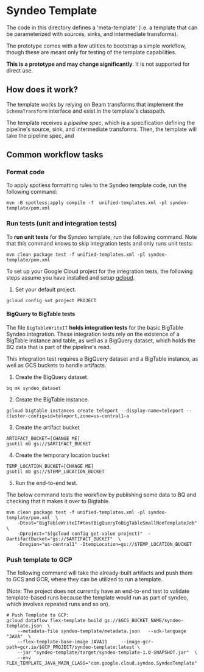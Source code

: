 # Syndeo Template

The code in this directory defines a 'meta-template' (i.e. a template that can be parameterized with sources, sinks,
and intermediate transforms).

The prototype comes with a few utilties to bootstrap a simple workflow, though these are meant only for testing of the
template capabilities.

**This is a prototype and may change significantly**. It is not supported for direct use.

## How does it work?

The template works by relying on Beam transforms that implement the `SchemaTransform` interface and exist in the
template's classpath.

The template receives a *pipeline spec*, which is a specification defining the pipeline's source, sink, and intermediate
transforms. Then, the template will take the pipeline spec, and

## Common workflow tasks

### Format code

To apply spotless formatting rules to the Syndeo template code, run the following command:

```shell
mvn -B spotless:apply compile -f  unified-templates.xml -pl syndeo-template/pom.xml
```

### Run tests (unit and integration tests)

To **run unit tests** for the Syndeo template, run the following command. Note that this command knows to skip
integration tests and only runs unit tests:

```shell
mvn clean package test -f unified-templates.xml -pl syndeo-template/pom.xml
```

To set up your Google Cloud project for the integration tests, the following steps assume you have installed and setup [gcloud](https://cloud.google.com/sdk/gcloud).

1. Set your default project.

```shell
gcloud config set project PROJECT
```

#### BigQuery to BigTable tests

The file `BigTableWriteIT` **holds integration tests** for the basic BigTable Syndeo integration. These integration tests
rely on the existence of a BigTable instance and table, as well as a BigQuery dataset, which holds the BQ data that
is part of the pipeline's read.

This integration test requires a BigQuery dataset and a BigTable instance, as well as GCS buckets to handle artifacts.

1. Create the BigQuery dataset.

```
bq mk syndeo_dataset
```

2. Create the BigTable instance.

```
gcloud bigtable instances create teleport --display-name=teleport --cluster-config=id=teleport,zone=us-central1-a
```

3. Create the artifact bucket

```
ARTIFACT_BUCKET=[CHANGE ME]
gsutil mb gs://$ARTIFACT_BUCKET
```

4. Create the temporary location bucket

```
TEMP_LOCATION_BUCKET=[CHANGE ME]
gsutil mb gs://$TEMP_LOCATION_BUCKET
```

5. Run the end-to-end test.

The below command tests the workflow by publishing some data to BQ and checking that it makes it over to Bigtable.


```shell
mvn clean package test -f unified-templates.xml -pl syndeo-template/pom.xml  \
    -Dtest="BigTableWriteIT#testBigQueryToBigTableSmallNonTemplateJob"  \
    -Dproject="$(gcloud config get-value project)"  -DartifactBucket="gs://$ARTIFACT_BUCKET"  \
    -Dregion="us-central1" -DtempLocation=gs://$TEMP_LOCATION_BUCKET
```

### Push template to GCP

The following command will take the already-built artifacts and push them to GCS and GCR, where they can be utilized to run a template.

(Note: The project does not currently have an end-to-end test to validate template-based runs because the template would run as part of
syndeo, which involves repeated runs and so on).

```shell
# Push Template to GCP:
gcloud dataflow flex-template build gs://$GCS_BUCKET_NAME/syndeo-template.json  \
    --metadata-file syndeo-template/metadata.json   --sdk-language "JAVA"  \
    --flex-template-base-image JAVA11     --image-gcr-path=gcr.io/$GCP_PROJECT/syndeo-template:latest \
    --jar "syndeo-template/target/syndeo-template-1.0-SNAPSHOT.jar"  \
    --env FLEX_TEMPLATE_JAVA_MAIN_CLASS="com.google.cloud.syndeo.SyndeoTemplate"
```

